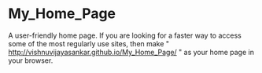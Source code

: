# My_Home_Page
A user-friendly home page.
If you are looking for a faster way to access some of the most regularly use sites, then make " http://vishnuvijayasankar.github.io/My_Home_Page/ " as your home page in your browser.

